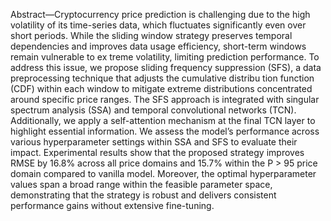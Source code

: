  Abstract—Cryptocurrency price prediction is challenging due
 to the high volatility of its time-series data, which fluctuates
 significantly even over short periods. While the sliding window
 strategy preserves temporal dependencies and improves data
 usage efficiency, short-term windows remain vulnerable to ex
treme volatility, limiting prediction performance. To address this
 issue, we propose sliding frequency suppression (SFS), a data
 preprocessing technique that adjusts the cumulative distribu
tion function (CDF) within each window to mitigate extreme
 distributions concentrated around specific price ranges. The SFS
 approach is integrated with singular spectrum analysis (SSA) and
 temporal convolutional networks (TCN). Additionally, we apply
 a self-attention mechanism at the final TCN layer to highlight
 essential information. We assess the model’s performance across
 various hyperparameter settings within SSA and SFS to evaluate
 their impact. Experimental results show that the proposed
 strategy improves RMSE by 16.8% across all price domains and
 15.7% within the P > 95 price domain compared to vanilla
 model. Moreover, the optimal hyperparameter values span a
 broad range within the feasible parameter space, demonstrating
 that the strategy is robust and delivers consistent performance
 gains without extensive fine-tuning.
